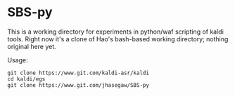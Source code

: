 # SBS-py

This is a working directory for experiments in python/waf scripting of kaldi tools.
Right now it's a clone of Hao's bash-based working directory; nothing original here yet.

Usage:
```
git clone https://www.git.com/kaldi-asr/kaldi
cd kaldi/egs
git clone https://www.git.com/jhasegaw/SBS-py
```
